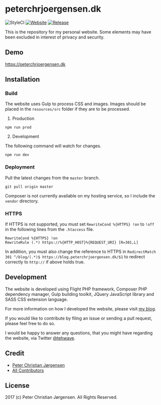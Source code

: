 # peterchrjoergensen.dk

![StyleCI](https://styleci.io/repos/96241363/shield)
[![Website](https://img.shields.io/website-up-down-green-red/https/peterchrjoergensen.dk.svg?label=Website&style=flat-square)](https://peterchrjoergensen.dk/)
[![Release](https://img.shields.io/github/release/tehwave/peterchrjoergensen.dk.svg?label=Release&style=flat-square)](https://github.com/tehwave/peterchrjoergensen.dk)

This is the repository for my personal website. Some elements may have been excluded in interest of privacy and security.

## Demo

https://peterchrjoergensen.dk

## Installation

### Build

The website uses Gulp to process CSS and images. Images should be placed in the `resources/src` folder if they are to be processed.

1. Production

```
npm run prod
```

2. Development

The following command will watch for changes.

```
npm run dev
```

### Deployment

Pull the latest changes from the `master` branch.

```
git pull origin master
```

Composer is not currently available on my hosting service, so I include the `vendor` directory.

### HTTPS

If HTTPS is not supported, you must set `RewriteCond %{HTTPS} !on` to `!off` in the following lines from the `.htaccess` file.

```
RewriteCond %{HTTPS} !on
RewriteRule (.*) https://%{HTTP_HOST}%{REQUEST_URI} [R=301,L]
```

In addition, you must also change the reference to HTTPS in `RedirectMatch 301 ^/blog/(.*)$ https://blog.peterchrjoergensen.dk/$1` to redirect correctly to `http://` if above holds true.

## Development

The website is developed using Flight PHP framework, Composer PHP dependency manager, Gulp building toolkit, JQuery JavaScript library and SASS CSS extension language.

For more information on how I developed the website, please visit [my blog](https://blog.peterchrjoergensen.dk).

If you would like to contribute by filing an issue or sending a pull request, please feel free to do so.

I would be happy to answer any questions, that you might have regarding the website, via Twitter [@tehwave](https://twitter.com/tehwave).

## Credit

- [Peter Christian Jørgensen](https://github.com/tehwave)
- [All Contributors](../../contributors)

## License

2017 (c) Peter Christian Jørgensen. All Rights Reserved.